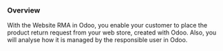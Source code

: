 ### Overview

With the Website RMA in Odoo, you enable your customer to place the product return request from your web store, created with Odoo. Also, you will analyse how it is managed by the responsible user in Odoo.

 

